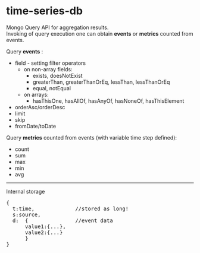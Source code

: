 time-series-db
==============

Mongo Query API for aggregation results. <br>
Invoking of query execution one can obtain __events__ or __metrics__ counted from events.

Query __events__ :
* field - setting filter operators
    * on non-array fields:
       * exists,	doesNotExist	
       * greaterThan, greaterThanOrEq, lessThan, lessThanOrEq
       * equal, notEqual    
    * on arrays:
       * hasThisOne, hasAllOf, hasAnyOf, hasNoneOf, hasThisElement	 
* orderAsc/orderDesc
* limit
* skip
* fromDate/toDate

Query __metrics__ counted from events (with variable time step defined):
* count
* sum
* max
* min
* avg

_______
Internal storage
<pre>
{
  t:time,             //stored as long!
  s:source,
  d:  {               //event data
      value1:{...},
      value2:{...}
      }
}
</pre>
